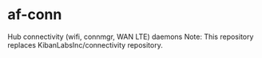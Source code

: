 # af-conn
Hub connectivity (wifi, connmgr,  WAN LTE) daemons
Note:
This repository replaces KibanLabsInc/connectivity repository.
